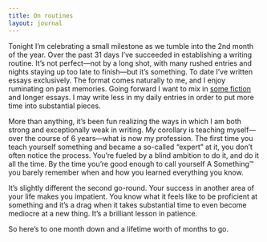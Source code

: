 ```yaml
---
title: On routines
layout: journal
---
```


Tonight I’m celebrating a small milestone as we tumble into the 2nd month of the
year. Over the past 31 days I’ve succeeded in establishing a writing routine.
It’s not perfect—not by a long shot, with many rushed entries and nights staying
up too late to finish—but it’s something. To date I’ve written essays
exclusively. The format comes naturally to me, and I enjoy ruminating on past
memories. Going forward I want to mix in [some
fiction](https://medium.com/@michaelrfowler/free-62c8d8d9bc4a#.mv6ljv3dg) and
longer essays. I may write less in my daily entries in order to put more time
into substantial pieces.

More than anything, it’s been fun realizing the ways in which I am both strong
and exceptionally weak in writing. My corollary is teaching myself—over the
course of 6 years—what is now my profession. The first time you teach yourself
something and became a so-called “expert” at it, you don’t often notice the
process. You’re fueled by a blind ambition to do it, and do it all the time. By
the time you’re good enough to call yourself A Something™ you barely remember
when and how you learned everything you know.

It’s slightly different the second go-round. Your success in another area of
your life makes you impatient. You know what it feels like to be proficient at
something and it’s a drag when it takes substantial time to even become mediocre
at a new thing. It’s a brilliant lesson in patience.

So here’s to one month down and a lifetime worth of months to go.
